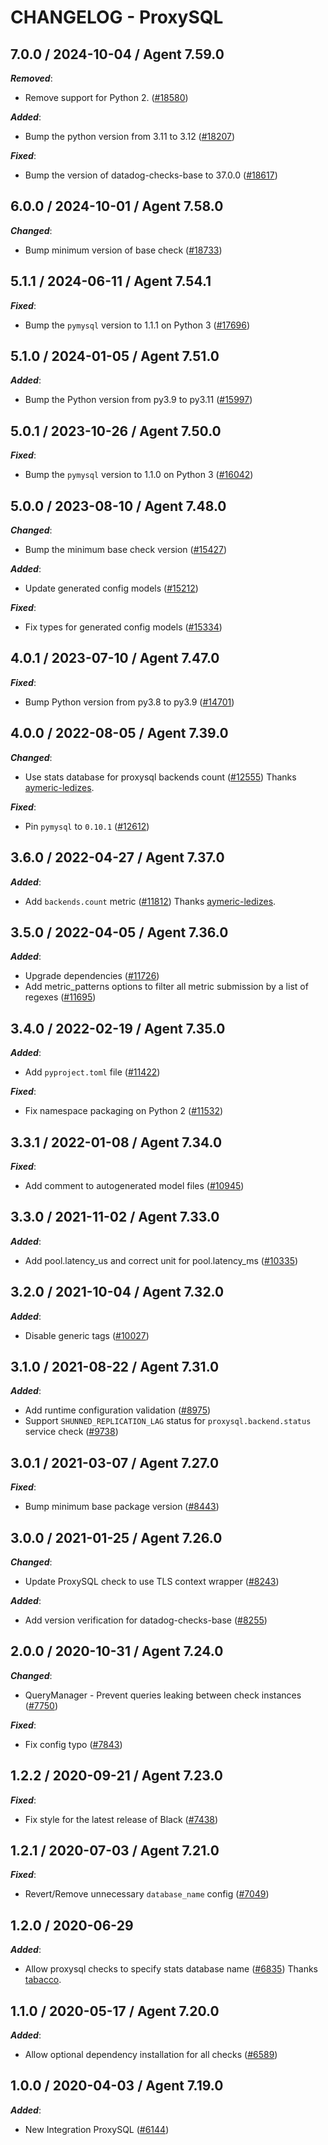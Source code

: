 # CHANGELOG - ProxySQL

<!-- towncrier release notes start -->

## 7.0.0 / 2024-10-04 / Agent 7.59.0

***Removed***:

* Remove support for Python 2. ([#18580](https://github.com/DataDog/integrations-core/pull/18580))

***Added***:

* Bump the python version from 3.11 to 3.12 ([#18207](https://github.com/DataDog/integrations-core/pull/18207))

***Fixed***:

* Bump the version of datadog-checks-base to 37.0.0 ([#18617](https://github.com/DataDog/integrations-core/pull/18617))

## 6.0.0 / 2024-10-01 / Agent 7.58.0

***Changed***:

* Bump minimum version of base check ([#18733](https://github.com/DataDog/integrations-core/pull/18733))

## 5.1.1 / 2024-06-11 / Agent 7.54.1

***Fixed***:

* Bump the `pymysql` version to 1.1.1 on Python 3 ([#17696](https://github.com/DataDog/integrations-core/pull/17696))

## 5.1.0 / 2024-01-05 / Agent 7.51.0

***Added***:

* Bump the Python version from py3.9 to py3.11 ([#15997](https://github.com/DataDog/integrations-core/pull/15997))

## 5.0.1 / 2023-10-26 / Agent 7.50.0

***Fixed***:

* Bump the `pymysql` version to 1.1.0 on Python 3 ([#16042](https://github.com/DataDog/integrations-core/pull/16042))

## 5.0.0 / 2023-08-10 / Agent 7.48.0

***Changed***:

* Bump the minimum base check version ([#15427](https://github.com/DataDog/integrations-core/pull/15427))

***Added***:

* Update generated config models ([#15212](https://github.com/DataDog/integrations-core/pull/15212))

***Fixed***:

* Fix types for generated config models ([#15334](https://github.com/DataDog/integrations-core/pull/15334))

## 4.0.1 / 2023-07-10 / Agent 7.47.0

***Fixed***:

* Bump Python version from py3.8 to py3.9 ([#14701](https://github.com/DataDog/integrations-core/pull/14701))

## 4.0.0 / 2022-08-05 / Agent 7.39.0

***Changed***:

* Use stats database for proxysql backends count ([#12555](https://github.com/DataDog/integrations-core/pull/12555)) Thanks [aymeric-ledizes](https://github.com/aymeric-ledizes).

***Fixed***:

* Pin `pymysql` to `0.10.1` ([#12612](https://github.com/DataDog/integrations-core/pull/12612))

## 3.6.0 / 2022-04-27 / Agent 7.37.0

***Added***:

* Add `backends.count` metric ([#11812](https://github.com/DataDog/integrations-core/pull/11812)) Thanks [aymeric-ledizes](https://github.com/aymeric-ledizes).

## 3.5.0 / 2022-04-05 / Agent 7.36.0

***Added***:

* Upgrade dependencies ([#11726](https://github.com/DataDog/integrations-core/pull/11726))
* Add metric_patterns options to filter all metric submission by a list of regexes ([#11695](https://github.com/DataDog/integrations-core/pull/11695))

## 3.4.0 / 2022-02-19 / Agent 7.35.0

***Added***:

* Add `pyproject.toml` file ([#11422](https://github.com/DataDog/integrations-core/pull/11422))

***Fixed***:

* Fix namespace packaging on Python 2 ([#11532](https://github.com/DataDog/integrations-core/pull/11532))

## 3.3.1 / 2022-01-08 / Agent 7.34.0

***Fixed***:

* Add comment to autogenerated model files ([#10945](https://github.com/DataDog/integrations-core/pull/10945))

## 3.3.0 / 2021-11-02 / Agent 7.33.0

***Added***:

* Add pool.latency_us and correct unit for pool.latency_ms ([#10335](https://github.com/DataDog/integrations-core/pull/10335))

## 3.2.0 / 2021-10-04 / Agent 7.32.0

***Added***:

* Disable generic tags ([#10027](https://github.com/DataDog/integrations-core/pull/10027))

## 3.1.0 / 2021-08-22 / Agent 7.31.0

***Added***:

* Add runtime configuration validation ([#8975](https://github.com/DataDog/integrations-core/pull/8975))
* Support `SHUNNED_REPLICATION_LAG` status for `proxysql.backend.status` service check ([#9738](https://github.com/DataDog/integrations-core/pull/9738))

## 3.0.1 / 2021-03-07 / Agent 7.27.0

***Fixed***:

* Bump minimum base package version ([#8443](https://github.com/DataDog/integrations-core/pull/8443))

## 3.0.0 / 2021-01-25 / Agent 7.26.0

***Changed***:

* Update ProxySQL check to use TLS context wrapper ([#8243](https://github.com/DataDog/integrations-core/pull/8243))

***Added***:

* Add version verification for datadog-checks-base ([#8255](https://github.com/DataDog/integrations-core/pull/8255))

## 2.0.0 / 2020-10-31 / Agent 7.24.0

***Changed***:

* QueryManager - Prevent queries leaking between check instances ([#7750](https://github.com/DataDog/integrations-core/pull/7750))

***Fixed***:

* Fix config typo ([#7843](https://github.com/DataDog/integrations-core/pull/7843))

## 1.2.2 / 2020-09-21 / Agent 7.23.0

***Fixed***:

* Fix style for the latest release of Black ([#7438](https://github.com/DataDog/integrations-core/pull/7438))

## 1.2.1 / 2020-07-03 / Agent 7.21.0

***Fixed***:

* Revert/Remove unnecessary `database_name` config ([#7049](https://github.com/DataDog/integrations-core/pull/7049))

## 1.2.0 / 2020-06-29

***Added***:

* Allow proxysql checks to specify stats database name ([#6835](https://github.com/DataDog/integrations-core/pull/6835)) Thanks [tabacco](https://github.com/tabacco).

## 1.1.0 / 2020-05-17 / Agent 7.20.0

***Added***:

* Allow optional dependency installation for all checks ([#6589](https://github.com/DataDog/integrations-core/pull/6589))

## 1.0.0 / 2020-04-03 / Agent 7.19.0

***Added***:

* New Integration ProxySQL ([#6144](https://github.com/DataDog/integrations-core/pull/6144))
